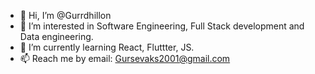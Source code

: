 - 👋 Hi, I’m @Gurrdhillon
- 👀 I’m interested in Software Engineering, Full Stack development and Data engineering.
- 🌱 I’m currently learning React, Fluttter, JS.
- 📫 Reach me by email: Gursevaks2001@gmail.com

<!---
Gurrdhillon/Gurrdhillon is a ✨ special ✨ repository because its `README.md` (this file) appears on your GitHub profile.
You can click the Preview link to take a look at your changes.
--->
